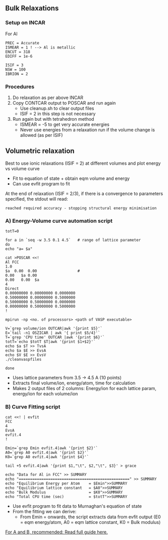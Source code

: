 ## Bulk Relaxations

### Setup on INCAR
For Al 
```
PREC = Accurate
ISMEAR = 1 ! --> Al is metallic
ENCUT = 318
EDIFF = 1e-6

ISIF = 3
NSW = 100
IBRION = 2
```
### Procedures 
1. Do relaxation as per above INCAR
2. Copy CONTCAR output to POSCAR and run again
    * Use cleanup.sh to clear output files 
    * ISIF = 2 in this step is not necessary 
3. Run again but with tetrahedron method 
    * ISMEAR = -5 to get very accurate energies 
    * Never use energies from a relaxation run if the volume change is allowed (as per ISIF)


## Volumetric relaxation 
Best to use ionic relaxations (ISIF = 2) at different volumes and plot energy vs volume curve
- Fit to equation of state + obtain eqm volume and energy
- Can use evfit program to fit 

At the end of relaxation (ISIF = 2/3), if there is a convergence to parameters specified, the stdout will read: 
```
reached required accuracy - stopping structural energy minimisation
```

### A) Energy-Volume curve automation script 
```
totT=0

for a in `seq -w 3.5 0.1 4.5`   # range of lattice parameter
do
echo "a= $a" 

cat >POSCAR <<!
Al FCC
1.0
$a  0.00  0.00                  # 
0.00   $a 0.00
0.00   0.00  $a
4
Direct
0.00000000 0.00000000 0.0000000
0.50000000 0.00000000 0.5000000
0.50000000 0.50000000 0.0000000
0.00000000 0.50000000 0.5000000
!

mpirun -np <no. of processors> <path of VASP executable>

V=`grep volume/ion OUTCAR|awk '{print $5}'`
E=`tail -n1 OSZICAR | awk '{ print $5/4}'`
T=`grep 'CPU time' OUTCAR |awk '{print $6}'`
totT=`echo $totT $T|awk '{print $1+$2}'`
echo $a $T >> TvsA
echo $a $E >> EvsA
echo $V $E >> EvsV
./cleanvaspfiles

done
```
- Uses lattice parameters from 3.5 -> 4.5 A (10 points)
- Extracts final volume/ion, energy/atom, time for calculation 
- Makes 2 output files of 2 columns: Energy/ion for each lattice param, energy/ion for each volume/ion

### B) Curve Fitting script 

```
cat <<! | evfit
FCC
4        
EvsA
evfit.4
!

Emin=`grep Emin evfit.4|awk '{print $2}'`
A0=`grep A0 evfit.4|awk '{print $2}'`
K0=`grep A0 evfit.4|awk '{print $4}'`

tail +5 evfit.4|awk '{print $1,"\t", $2,"\t", $3}' > grace

echo "Data for Al in FCC" >> SUMMARY
echo "=================================================" >> SUMMARY
echo "Equilibrium Energy per Atom    = $Emin">>SUMMARY
echo "Equilibrium lattice constant   = $A0">>SUMMARY
echo "Bulk Modulus                   = $K0">>SUMMARY
echo "Total CPU time (sec)           = $totT">>SUMMARY
```
- Use evfit program to fit data to Murnaghan's equation of state
- From the fitting we can derive: 
    * From Emin = onwards, the script extracts data from evfit output (E0 = eqm energy/atom, A0 = eqm lattice constant, K0 = Bulk modulus)

[For A and B, recommended: Read full guide here.](https://icme.hpc.msstate.edu/mediawiki/index.php/ICME-QM)